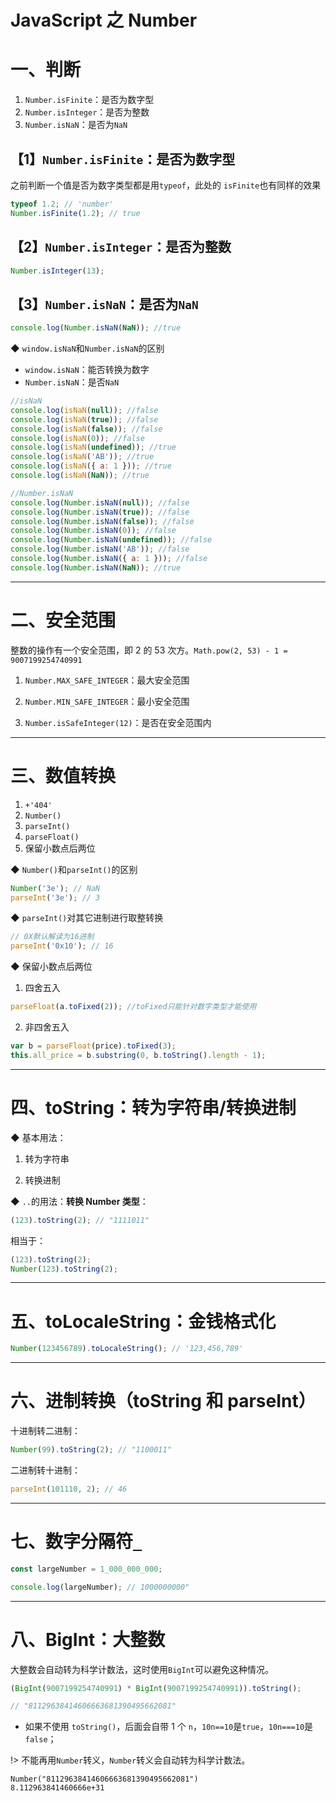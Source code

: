 # JavaScript 之 Number

# 一、判断

1. `Number.isFinite`：是否为数字型
2. `Number.isInteger`：是否为整数
3. `Number.isNaN`：是否为`NaN`

## 【1】`Number.isFinite`：是否为数字型

之前判断一个值是否为数字类型都是用`typeof`，此处的 `isFinite`也有同样的效果

```js
typeof 1.2; // 'number'
Number.isFinite(1.2); // true
```

## 【2】`Number.isInteger`：是否为整数

```js
Number.isInteger(13);
```

## 【3】`Number.isNaN`：是否为`NaN`

```js
console.log(Number.isNaN(NaN)); //true
```

◆ `window.isNaN`和`Number.isNaN`的区别

- `window.isNaN`：能否转换为数字
- `Number.isNaN`：是否`NaN`

```js
//isNaN
console.log(isNaN(null)); //false
console.log(isNaN(true)); //false
console.log(isNaN(false)); //false
console.log(isNaN(0)); //false
console.log(isNaN(undefined)); //true
console.log(isNaN('AB')); //true
console.log(isNaN({ a: 1 })); //true
console.log(isNaN(NaN)); //true

//Number.isNaN
console.log(Number.isNaN(null)); //false
console.log(Number.isNaN(true)); //false
console.log(Number.isNaN(false)); //false
console.log(Number.isNaN(0)); //false
console.log(Number.isNaN(undefined)); //false
console.log(Number.isNaN('AB')); //false
console.log(Number.isNaN({ a: 1 })); //false
console.log(Number.isNaN(NaN)); //true
```

---

# 二、安全范围

整数的操作有一个安全范围，即 2 的 53 次方。`Math.pow(2, 53) - 1 = 9007199254740991`

1. `Number.MAX_SAFE_INTEGER`：最大安全范围

2. `Number.MIN_SAFE_INTEGER`：最小安全范围

3. `Number.isSafeInteger(12)`：是否在安全范围内

---

# 三、数值转换

1. `+'404'`
2. `Number()`
3. `parseInt()`
4. `parseFloat()`
5. 保留小数点后两位

◆ `Number()`和`parseInt()`的区别

```js
Number('3e'); // NaN
parseInt('3e'); // 3
```

◆ `parseInt()`对其它进制进行取整转换

```js
// 0X默认解读为16进制
parseInt('0x10'); // 16
```

◆ 保留小数点后两位

1. 四舍五入

```js
parseFloat(a.toFixed(2)); //toFixed只能针对数字类型才能使用
```

2. 非四舍五入

```js
var b = parseFloat(price).toFixed(3);
this.all_price = b.substring(0, b.toString().length - 1);
```

---

# 四、toString：转为字符串/转换进制

◆ 基本用法：

1. 转为字符串

2. 转换进制

◆ `..`的用法：**转换 Number 类型**：

```js
(123).toString(2); // "1111011"
```

相当于：

```js
(123).toString(2);
Number(123).toString(2);
```

---

# 五、toLocaleString：金钱格式化

```js
Number(123456789).toLocaleString(); // '123,456,789'
```

---

# 六、进制转换（toString 和 parseInt）

十进制转二进制：

```js
Number(99).toString(2); // "1100011"
```

二进制转十进制：

```js
parseInt(101110, 2); // 46
```

---

# 七、数字分隔符`_`

```js
const largeNumber = 1_000_000_000;

console.log(largeNumber); // 1000000000"
```

---

# 八、BigInt：大整数

大整数会自动转为科学计数法，这时使用`BigInt`可以避免这种情况。

```js
(BigInt(9007199254740991) * BigInt(9007199254740991)).toString();

// "81129638414606663681390495662081"
```

- 如果不使用 `toString()`，后面会自带 1 个 `n`，`10n==10`是`true`，`10n===10`是`false`；

!> 不能再用`Number`转义，`Number`转义会自动转为科学计数法。

```
Number("81129638414606663681390495662081")
8.112963841460666e+31
```
